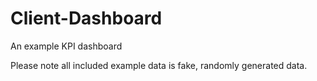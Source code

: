 # Client-Dashboard
An example KPI dashboard 

Please note all included example data is fake, randomly generated data. 
